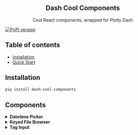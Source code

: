 
<h2 align="center">Dash Cool Components</h2>

<p align="center">
  Cool React components, wrapped for Plotly Dash
</p>

[![PyPI version](https://badge.fury.io/py/dash-cool-components.svg)](https://badge.fury.io/py/dash-cool-components)

## Table of contents

- [Installation](#installation)
- [Quick Start](#quickstart)

## Installation

```sh
pip install dash-cool-components
```

## Components

<details>
  <summary>
    <strong>Datetime Picker</strong>
  </summary>

  A date-time-timezone picker input. Implemented with
  [Timezone Picker React component](https://www.npmjs.com/package/react-bootstrap-timezone-picker).
  
  ### Component Properties:  
    
  **The ID used to identify this component in Dash callbacks.**
  * id: string  
  
  **The input's current value, on ISO format with date, time and timezone.**  
  * value: string
  
  **Defines if the timezone input should be rendered. Defaults to true.**  
  * renderTimezone: boolean  

  **The component container's style. Can be a style object or a css string.**  
  * style: object | string

  **The date input's style. Can be a style object or a css string.**  
  * dateInputStyle: object | string

  **The timezone container's style. Must be a style object.**  
  * timezoneInputStyle: object  

  ```
  import dash
  import dash_html_components as html
  import dash_cool_components

  app = dash.Dash(__name__)

  app.layout = html.Div([
      dash_cool_components.DateTimePicker(
              id='timezone',
              renderTimezone=True,
          ), width={'size':4}
      html.Div(id='output')
  ])
  
  @app.callback(Output('output', 'children'), [Input('input', 'value')])
  def display_output(value):
      if value is not None:
          output_div = html.Div([
              html.H4('Datetime: {}'.format(value['datetime'])),
              html.H4('Timezone: {}'.format(value['timezone']))
          ])
          return output_div

  if __name__ == '__main__':
      app.run_server(debug=True)

  ```

  ![](images/gif_datetimetimezonepicker.gif)
</details>


<details>
  <summary>
    <strong>Keyed File Browser</strong>
  </summary>

  File and directory browser given a flat keyed list of objects.
  [Source React component](https://github.com/uptick/react-keyed-file-browser).
  
  ### Component Properties
    
  **The ID used to identify this component in Dash callbacks.**  
  * id: string

  **A selectedPath that will be printed when this component is rendered**  
  * selectedPath: string

  **Array with objects containing files paths and infos**  
  * value: array

  ```
  import dash
  import dash_html_components as html
  import dash_bootstrap_components as dbc
  import dash_cool_components


  external_stylesheets = [dbc.themes.BOOTSTRAP]
  app = dash.Dash(__name__, external_stylesheets=external_stylesheets)

  dir_dict = [
      {'key': 'dir1/my_image.jpeg', 'size': 2782874},
      {'key': 'dir2/other_image.tif', 'size': 499240007}
  ]

  my_component = dash_cool_components.KeyedFileBrowser(
      id='file_explorer',
      value=dir_dict,
  )
  app.layout = html.Div(my_component, style={'width': '500px'})

  if __name__ == '__main__':
      app.run_server(debug=True)

  ```

  ![](images/gif_keyedfilebrowser.gif)
</details>

<details>
  <summary>
    <strong>Tag Input</strong>
  </summary>

  A tag input component. Implemented with [React Tag Input](https://github.com/leekevinyg/react-tag-input).
  
  ### Components Properties
    
  **The ID used to identify this component in Dash callbacks.**  
  * id: string

  **The component wrapper's style. Can be either a style object or a CSS string.**  
  * wrapperStyle: object  
  
  **The tag's style. Can be either a style object or a CSS string.**  
  * tagStyle: object

  **The text input's style. Can be either a style object or a CSS string.**  
  * inputStyle: object

  **The tag delete button's style. Can be either a style object or a CSS string.**  
  * tagDeleteStyle: object

  **Placeholder for the text input.**  
  * placeholder: string

  **The input's current tags.**
  * value: array

  **Tags to be inserted on the input. The input's atual tags are replaced.**
  * injectedTags: array


  ```
  import dash
  import dash_html_components as html
  import dash_cool_components

  app = dash.Dash(__name__)

  my_component = dash_cool_components.Keywords(id='tag_input')
  app.layout = html.Div(my_component)

  if __name__ == '__main__':
      app.run_server(debug=True)

  ```

  ![](images/gif_taginput.gif)
</details>
